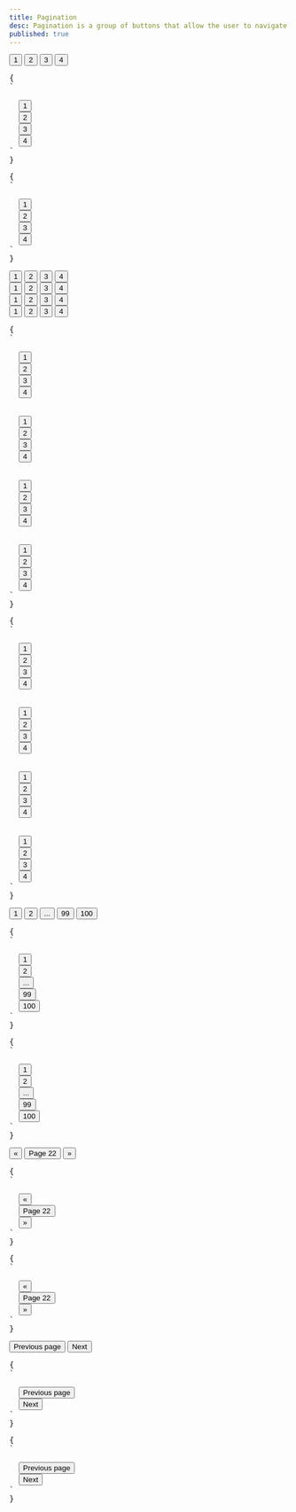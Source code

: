 ```yaml
---
title: Pagination
desc: Pagination is a group of buttons that allow the user to navigate between a set of related content.
published: true
---
```


<script>
  import Component from "@components/Component.svelte"
  import ClassTable from "@components/ClassTable.svelte"
  import { prefix } from '$lib/stores';
  import { replace } from '$lib/actions';
</script>

<ClassTable
data="{[
  { type:'component', class: 'join', desc: 'Groups buttons together' },
]}"
/>

<Component title="Pagination with an active button">
<div class="join">
  <button class="join-item btn">1</button>
  <button class="join-item btn btn-active">2</button>
  <button class="join-item btn">3</button>
  <button class="join-item btn">4</button>
</div>
<pre slot="html" use:replace={{ to: $prefix }}>{
`<div class="$$join">
  <button class="$$join-item $$btn">1</button>
  <button class="$$join-item $$btn $$btn-active">2</button>
  <button class="$$join-item $$btn">3</button>
  <button class="$$join-item $$btn">4</button>
</div>`
}</pre>
<pre slot="react" use:replace={{ to: $prefix }}>{
`<div className="$$join">
  <button className="$$join-item $$btn">1</button>
  <button className="$$join-item $$btn $$btn-active">2</button>
  <button className="$$join-item $$btn">3</button>
  <button className="$$join-item $$btn">4</button>
</div>`
}</pre>
</Component>

<Component title="Sizes">
<div class="flex flex-col gap-2 items-center">
  <div class="join">
    <button class="join-item btn btn-xs">1</button>
    <button class="join-item btn btn-xs btn-active">2</button>
    <button class="join-item btn btn-xs">3</button>
    <button class="join-item btn btn-xs">4</button>
  </div>
  <div class="join">
    <button class="join-item btn btn-sm">1</button>
    <button class="join-item btn btn-sm btn-active">2</button>
    <button class="join-item btn btn-sm">3</button>
    <button class="join-item btn btn-sm">4</button>
  </div>
  <div class="join">
    <button class="join-item btn btn-md">1</button>
    <button class="join-item btn btn-md btn-active">2</button>
    <button class="join-item btn btn-md">3</button>
    <button class="join-item btn btn-md">4</button>
  </div>
  <div class="join">
    <button class="join-item btn btn-lg">1</button>
    <button class="join-item btn btn-lg btn-active">2</button>
    <button class="join-item btn btn-lg">3</button>
    <button class="join-item btn btn-lg">4</button>
  </div>
</div>
<pre slot="html" use:replace={{ to: $prefix }}>{
`<div class="$$join">
  <button class="$$join-item $$btn $$btn-xs">1</button>
  <button class="$$join-item $$btn $$btn-xs $$btn-active">2</button>
  <button class="$$join-item $$btn $$btn-xs">3</button>
  <button class="$$join-item $$btn $$btn-xs">4</button>
</div>
<div class="$$join">
  <button class="$$join-item $$btn $$btn-sm">1</button>
  <button class="$$join-item $$btn $$btn-sm $$btn-active">2</button>
  <button class="$$join-item $$btn $$btn-sm">3</button>
  <button class="$$join-item $$btn $$btn-sm">4</button>
</div>
<div class="$$join">
  <button class="$$join-item $$btn $$btn-md">1</button>
  <button class="$$join-item $$btn $$btn-md $$btn-active">2</button>
  <button class="$$join-item $$btn $$btn-md">3</button>
  <button class="$$join-item $$btn $$btn-md">4</button>
</div>
<div class="$$join">
  <button class="$$join-item $$btn $$btn-lg">1</button>
  <button class="$$join-item $$btn $$btn-lg $$btn-active">2</button>
  <button class="$$join-item $$btn $$btn-lg">3</button>
  <button class="$$join-item $$btn $$btn-lg">4</button>
</div>`
}</pre>
<pre slot="react" use:replace={{ to: $prefix }}>{
`<div className="$$join">
  <button className="$$join-item $$btn $$btn-xs">1</button>
  <button className="$$join-item $$btn $$btn-xs $$btn-active">2</button>
  <button className="$$join-item $$btn $$btn-xs">3</button>
  <button className="$$join-item $$btn $$btn-xs">4</button>
</div>
<div className="$$join">
  <button className="$$join-item $$btn $$btn-sm">1</button>
  <button className="$$join-item $$btn $$btn-sm $$btn-active">2</button>
  <button className="$$join-item $$btn $$btn-sm">3</button>
  <button className="$$join-item $$btn $$btn-sm">4</button>
</div>
<div className="$$join">
  <button className="$$join-item $$btn $$btn-md">1</button>
  <button className="$$join-item $$btn $$btn-md $$btn-active">2</button>
  <button className="$$join-item $$btn $$btn-md">3</button>
  <button className="$$join-item $$btn $$btn-md">4</button>
</div>
<div className="$$join">
  <button className="$$join-item $$btn $$btn-lg">1</button>
  <button className="$$join-item $$btn $$btn-lg $$btn-active">2</button>
  <button className="$$join-item $$btn $$btn-lg">3</button>
  <button className="$$join-item $$btn $$btn-lg">4</button>
</div>`
}</pre>
</Component>

<Component title="With a disabled button">
<div class="join">
  <button class="join-item btn">1</button>
  <button class="join-item btn">2</button>
  <button class="join-item btn btn-disabled">...</button>
  <button class="join-item btn">99</button>
  <button class="join-item btn">100</button>
</div>
<pre slot="html" use:replace={{ to: $prefix }}>{
`<div class="$$join">
  <button class="$$join-item $$btn">1</button>
  <button class="$$join-item $$btn">2</button>
  <button class="$$join-item $$btn $$btn-disabled">...</button>
  <button class="$$join-item $$btn">99</button>
  <button class="$$join-item $$btn">100</button>
</div>`
}</pre>
<pre slot="react" use:replace={{ to: $prefix }}>{
`<div className="$$join">
  <button className="$$join-item $$btn">1</button>
  <button className="$$join-item $$btn">2</button>
  <button className="$$join-item $$btn $$btn-disabled">...</button>
  <button className="$$join-item $$btn">99</button>
  <button className="$$join-item $$btn">100</button>
</div>`
}</pre>
</Component>

<Component title="Extra small buttons">
<div class="join">
  <button class="join-item btn">«</button>
  <button class="join-item btn">Page 22</button>
  <button class="join-item btn">»</button>
</div>
<pre slot="html" use:replace={{ to: $prefix }}>{
`<div class="$$join">
  <button class="$$join-item $$btn">«</button>
  <button class="$$join-item $$btn">Page 22</button>
  <button class="$$join-item $$btn">»</button>
</div>`
}</pre>
<pre slot="react" use:replace={{ to: $prefix }}>{
`<div className="$$join">
  <button className="$$join-item $$btn">«</button>
  <button className="$$join-item $$btn">Page 22</button>
  <button className="$$join-item $$btn">»</button>
</div>`
}</pre>
</Component>

<Component title="Nex/Prev outline buttons with equal width">
<div class="join grid grid-cols-2">
  <button class="join-item btn btn-outline">Previous page</button>
  <button class="join-item btn btn-outline">Next</button>
</div>
<pre slot="html" use:replace={{ to: $prefix }}>{
`<div class="$$join grid grid-cols-2">
  <button class="$$join-item $$btn $$btn-outline">Previous page</button>
  <button class="$$join-item $$btn $$btn-outline">Next</button>
</div>`
}</pre>
<pre slot="react" use:replace={{ to: $prefix }}>{
`<div className="$$join grid grid-cols-2">
  <button className="$$join-item $$btn $$btn-outline">Previous page</button>
  <button className="$$join-item $$btn $$btn-outline">Next</button>
</div>`
}</pre>
</Component>
